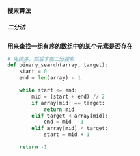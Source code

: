 #### 搜索算法

##### 二分法

**用来查找一组有序的数组中的某个元素是否存在**

```python
# 先排序，然后才能二分搜索
def binary_search(array, target):
    start = 0
    end = len(array) - 1

    while start <= end:
        mid = (start + end) // 2
        if array[mid] == target:
            return mid
        elif target < array[mid]:
            end = mid - 1
        elif array[mid] < target:
            start = mid + 1

    return -1
```



